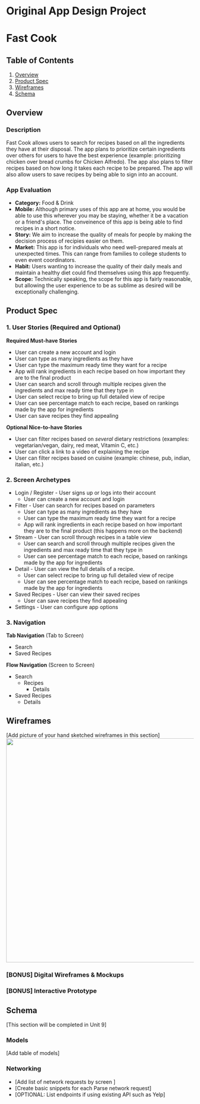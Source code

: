 Original App Design Project
===

# Fast Cook

## Table of Contents
1. [Overview](#Overview)
1. [Product Spec](#Product-Spec)
1. [Wireframes](#Wireframes)
2. [Schema](#Schema)

## Overview
### Description
Fast Cook allows users to search for recipes based on all the ingredients they have at their disposal. The app plans to prioritize certain ingredients over others for users to have the best experience (example: prioritizing chicken over bread crumbs for Chicken Alfredo). The app also plans to filter recipes based on how long it takes each recipe to be prepared. The app will also allow users to save recipes by being able to sign into an account.

### App Evaluation

- **Category:** Food & Drink
- **Mobile:** Although primary uses of this app are at home, you would be able to use this wherever you may be staying, whether it be a vacation or a friend's place. The conveinence of this app is being able to find recipes in a short notice.
- **Story:** We aim to increase the quality of meals for people by making the decision process of recipies easier on them.
- **Market:** This app is for individuals who need well-prepared meals at unexpected times. This can range from families to college students to even event coordinators.
- **Habit:** Users wanting to increase the quality of their daily meals and maintain a healthy diet could find themselves using this app frequently. 
- **Scope:** Technically speaking, the scope for this app is fairly reasonable, but allowing the user experience to be as sublime as desired will be exceptionally challenging.

## Product Spec

### 1. User Stories (Required and Optional)

**Required Must-have Stories**

* User can create a new account and login
* User can type as many ingredients as they have
* User can type the maximum ready time they want for a recipe
* App will rank ingredients in each recipe based on how important they are to the final product
* User can search and scroll through multiple recipes given the ingredients and max ready time that they type in
* User can select recipe to bring up full detailed view of recipe
* User can see percentage match to each recipe, based on rankings made by the app for ingredients
* User can save recipes they find appealing

**Optional Nice-to-have Stories**

* User can filter recipes based on *several* dietary restrictions (examples: vegetarian/vegan, dairy, red meat, Vitamin C, etc.)
* User can click a link to a video of explaining the recipe
* User can filter recipes based on cuisine (example: chinese, pub, indian, italian, etc.)

### 2. Screen Archetypes

* Login / Register - User signs up or logs into their account
    * User can create a new account and login
* Filter - User can search for recipes based on parameters
    * User can type as many ingredients as they have
    * User can type the maximum ready time they want for a recipe
    * App will rank ingredients in each recipe based on how important they are to the final product (this happens more on the backend)
* Stream - User can scroll through recipes in a table view
    * User can search and scroll through multiple recipes given the ingredients and max ready time that they type in
    * User can see percentage match to each recipe, based on rankings made by the app for ingredients
* Detail - User can view the full details of a recipe.
    * User can select recipe to bring up full detailed view of recipe
    * User can see percentage match to each recipe, based on rankings made by the app for ingredients
* Saved Recipes - User can view their saved recipes
    * User can save recipes they find appealing
* Settings - User can configure app options

### 3. Navigation

**Tab Navigation** (Tab to Screen)

* Search
* Saved Recipes

**Flow Navigation** (Screen to Screen)

* Search
    * Recipes
       * Details
* Saved Recipes
    * Details

## Wireframes
[Add picture of your hand sketched wireframes in this section]
<img src="YOUR_WIREFRAME_IMAGE_URL" width=600>

### [BONUS] Digital Wireframes & Mockups

### [BONUS] Interactive Prototype

## Schema 
[This section will be completed in Unit 9]
### Models
[Add table of models]
### Networking
- [Add list of network requests by screen ]
- [Create basic snippets for each Parse network request]
- [OPTIONAL: List endpoints if using existing API such as Yelp]
